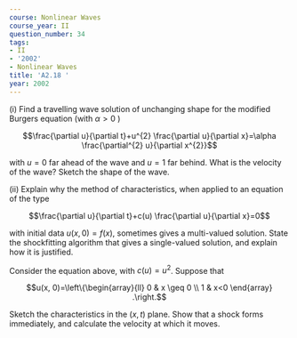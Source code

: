 ```yaml
---
course: Nonlinear Waves
course_year: II
question_number: 34
tags:
- II
- '2002'
- Nonlinear Waves
title: 'A2.18 '
year: 2002
---
```



(i) Find a travelling wave solution of unchanging shape for the modified Burgers equation (with $\alpha>0$ )

$$\frac{\partial u}{\partial t}+u^{2} \frac{\partial u}{\partial x}=\alpha \frac{\partial^{2} u}{\partial x^{2}}$$

with $u=0$ far ahead of the wave and $u=1$ far behind. What is the velocity of the wave? Sketch the shape of the wave.

(ii) Explain why the method of characteristics, when applied to an equation of the type

$$\frac{\partial u}{\partial t}+c(u) \frac{\partial u}{\partial x}=0$$

with initial data $u(x, 0)=f(x)$, sometimes gives a multi-valued solution. State the shockfitting algorithm that gives a single-valued solution, and explain how it is justified.

Consider the equation above, with $c(u)=u^{2}$. Suppose that

$$u(x, 0)=\left\{\begin{array}{ll}
0 & x \geq 0 \\
1 & x<0
\end{array} .\right.$$

Sketch the characteristics in the $(x, t)$ plane. Show that a shock forms immediately, and calculate the velocity at which it moves.